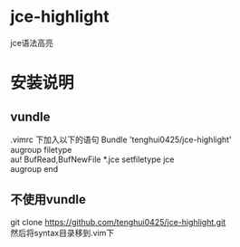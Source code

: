 jce-highlight
=============

jce语法高亮  


# 安装说明
## vundle
.vimrc 下加入以下的语句
    Bundle 'tenghui0425/jce-highlight'  
    augroup filetype  
        au! BufRead,BufNewFile *.jce setfiletype jce  
    augroup end  

## 不使用vundle
git clone https://github.com/tenghui0425/jce-highlight.git  
然后将syntax目录移到.vim下  
